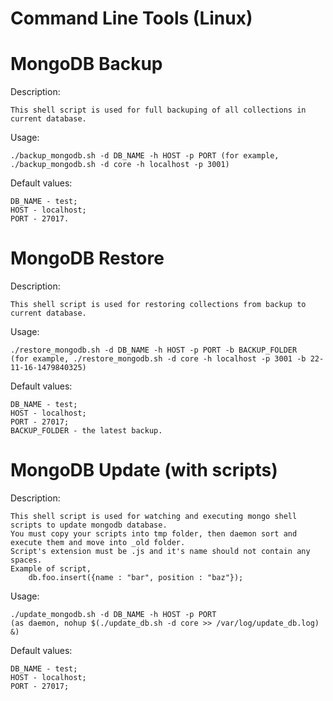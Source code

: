 # Command Line Tools (Linux)

# MongoDB Backup

Description:

	This shell script is used for full backuping of all collections in current database.

Usage:

	./backup_mongodb.sh -d DB_NAME -h HOST -p PORT (for example, ./backup_mongodb.sh -d core -h localhost -p 3001)

Default values: 

	DB_NAME - test;
	HOST - localhost;
	PORT - 27017.

# MongoDB Restore

Description:

	This shell script is used for restoring collections from backup to current database.

Usage:

	./restore_mongodb.sh -d DB_NAME -h HOST -p PORT -b BACKUP_FOLDER 
	(for example, ./restore_mongodb.sh -d core -h localhost -p 3001 -b 22-11-16-1479840325)

Default values: 

	DB_NAME - test;
	HOST - localhost;
	PORT - 27017;
	BACKUP_FOLDER - the latest backup.

# MongoDB Update (with scripts)

Description:

	This shell script is used for watching and executing mongo shell scripts to update mongodb database.
	You must copy your scripts into tmp folder, then daemon sort and execute them and move into _old folder.
	Script's extension must be .js and it's name should not contain any spaces.
	Example of script,
		db.foo.insert({name : "bar", position : "baz"}); 

Usage:

	./update_mongodb.sh -d DB_NAME -h HOST -p PORT 
	(as daemon, nohup $(./update_db.sh -d core >> /var/log/update_db.log) &)

Default values: 

	DB_NAME - test;
	HOST - localhost;
	PORT - 27017;